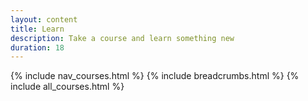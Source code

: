 ```yaml
---
layout: content
title: Learn
description: Take a course and learn something new
duration: 18
---
```


{% include nav_courses.html %}
{% include breadcrumbs.html %}
{% include all_courses.html %}
